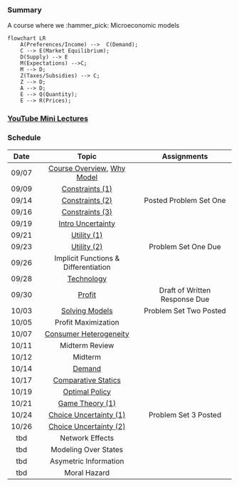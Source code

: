 ### **Summary**

A course where we :hammer_pick: Microeconomic models 

``` mermaid
flowchart LR
    A(Preferences/Income) -->  C(Demand);
    C --> E(Market Equilibrium);
    D(Supply) --> E
    M(Expectations) -->C;
    M --> D;
    Z(Taxes/Subsidies) --> C;
    Z --> D;
    A --> D;
    E --> Q(Quantity);
    E --> R(Prices);
```

### [YouTube Mini Lectures](https://studio.youtube.com/channel/UCLRuphScQa7h9tgrIzWG2rA)

### **Schedule**

| Date      | Topic | Assignments| 
| :----:  |    :----:   |       :----:  | 
| 09/07   | [Course Overview](overview/overview.md), [Why Model](./chapters/why_model.md) |  |
| 09/09   | [Constraints (1)](./chapters/constraints/constraints_overview.md) |  |
| 09/14   | [Constraints (2)](./chapters/constraints/budget_contraints.md) | Posted Problem Set One |
| 09/16   | [Constraints (3)](./chapters/constraints/exploring_choice.md) |  |
| 09/19   | [Intro Uncertainty](./chapters/constraints/uncertainty.md) |  |
| 09/21   | [Utility (1)](./chapters/objectives/utility.md) |  |
| 09/23   | [Utility (2)](./chapters/objectives/utility.md) | Problem Set One Due  |
| 09/26   | Implicit Functions & Differentiation |  |
| 09/28   | [Technology](./chapters/objectives/production_constraints.md) |  |
| 09/30   | [Profit ](./chapters/objectives/profit.md)  | Draft of Written Response Due  | 
| 10/03   | [Solving Models](./chapters/solving_models.md) | Problem Set Two Posted| 
| 10/05   | Profit Maximization | | 
| 10/07   | [Consumer Heterogeneity](./chapters/slides/conumers.md) | | 
| 10/11   | Midterm Review | | 
| 10/12   | Midterm | | 
| 10/14   | [Demand](./chapters/applications/demand.md) | |
| 10/17   | [Comparative Statics](./chapters/comparative_statics.md) | |
| 10/19   | [Optimal Policy](./chapters/slides/optimal_policy.md)| |
| 10/21   | [Game Theory (1)](./chapters/applications/game%20theory.md) | |
| 10/24   | [Choice Uncertainty (1)](./chapters/slides/choice_uncertainty.md) |Problem Set 3 Posted | 
| 10/26   | [Choice Uncertainty (2)](./chapters/slides/choice_uncertainty.md) | | 
| tbd   | Network Effects | | 
| tbd   | Modeling Over States | | 
| tbd   | Asymetric Information | | 
| tbd   | Moral Hazard | | 


